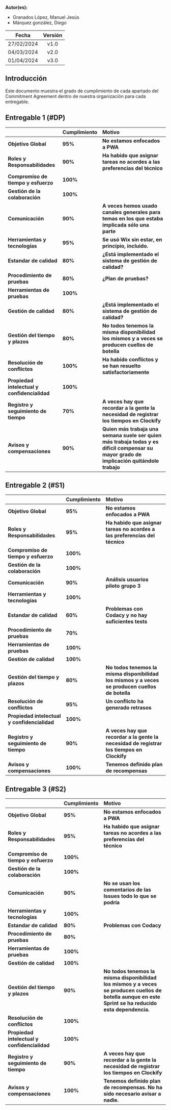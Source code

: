﻿**Autor(es):**
- Granados López, Manuel Jesús
- Márquez gonzález, Diego

|**Fecha**|**Versión**|
| :-: | :-: |
|27/02/2024|v1.0|
|04/03/2024|v2.0|
|01/04/2024|v3.0|


## Introducción
Este documento muestra el grado de cumplimiento de cada apartado del Commitment Agreement dentro de nuestra organización para cada entregable.

## Entregable 1 (#DP)


||**Cumplimiento**|**Motivo**|
| :- | :- | :- |
|**Objetivo Global**|**95%**|**No estamos enfocados a PWA**|
|**Roles y Responsabilidades**|**90%**|**Ha habido que asignar tareas no acordes a las preferencias del técnico**|
|**Compromiso de tiempo y esfuerzo**|**100%**||
|**Gestión de la colaboración**|**100%**||
|**Comunicación**|**90%**|**A veces hemos usado canales generales para temas en los que estaba implicada sólo una parte**|
|**Herramientas y tecnologías**|**95%**|**Se usó Wix sin estar, en principio, incluido.**|
|**Estandar de calidad**|**80%**|**¿Está implementado el sistema de gestión de calidad?**|
|**Procedimiento de pruebas**|**80%**|**¿Plan de pruebas?**|
|**Herramientas de pruebas**|**100%**||
|**Gestión de calidad**|**80%**|**¿Está implementado el sistema de gestión de calidad?**|
|**Gestión del tiempo y plazos**|**80%**|**No todos tenemos la misma disponibilidad los mismos y a veces se producen cuellos de botella**|
|**Resolución de conflictos**|**100%**|**Ha habido conflictos y se han resuelto satisfactoriamente**|
|**Propiedad intelectual y confidencialidad**|**100%**||
|**Registro y seguimiento de tiempo**|**70%**|**A veces hay que recordar a la gente la necesidad de registrar los tiempos en Clockify**|
|**Avisos y compensaciones**|**90%**|**Quien más trabaja una semana suele ser quien más trabaja todas y es dificil compensar su mayor grado de implicación quitándole trabajo**|

## Entregable 2 (#S1)


||**Cumplimiento**|**Motivo**|
| :- | :- | :- |
|**Objetivo Global**|**95%**|**No estamos enfocados a PWA**|
|**Roles y Responsabilidades**|**95%**|**Ha habido que asignar tareas no acordes a las preferencias del técnico**|
|**Compromiso de tiempo y esfuerzo**|**100%**||
|**Gestión de la colaboración**|**100%**||
|**Comunicación**|**90%**|**Análisis usuarios piloto grupo 3**|
|**Herramientas y tecnologías**|**100%**||
|**Estandar de calidad**|**60%**|**Problemas con Codacy y no hay suficientes tests**|
|**Procedimiento de pruebas**|**70%**||
|**Herramientas de pruebas**|**100%**||
|**Gestión de calidad**|**100%**||
|**Gestión del tiempo y plazos**|**80%**|**No todos tenemos la misma disponibilidad los mismos y a veces se producen cuellos de botella**|
|**Resolución de conflictos**|**95%**|**Un conflicto ha generado retrasos**|
|**Propiedad intelectual y confidencialidad**|**100%**||
|**Registro y seguimiento de tiempo**|**90%**|**A veces hay que recordar a la gente la necesidad de registrar los tiempos en Clockify**|
|**Avisos y compensaciones**|**100%**|**Tenemos definido plan de recompensas**|

## Entregable 3 (#S2)


||**Cumplimiento**|**Motivo**|
| :- | :- | :- |
|**Objetivo Global**|**95%**|**No estamos enfocados a PWA**|
|**Roles y Responsabilidades**|**95%**|**Ha habido que asignar tareas no acordes a las preferencias del técnico**|
|**Compromiso de tiempo y esfuerzo**|**100%**||
|**Gestión de la colaboración**|**100%**||
|**Comunicación**|**90%**|**No se usan los comentarios de las Issues todo lo que se podría**|
|**Herramientas y tecnologías**|**100%**||
|**Estandar de calidad**|**80%**|**Problemas con Codacy**|
|**Procedimiento de pruebas**|**80%**||
|**Herramientas de pruebas**|**100%**||
|**Gestión de calidad**|**100%**||
|**Gestión del tiempo y plazos**|**90%**|**No todos tenemos la misma disponibilidad los mismos y a veces se producen cuellos de botella aunque en este Sprint se ha reducido esta dependencia.**|
|**Resolución de conflictos**|**100%**||
|**Propiedad intelectual y confidencialidad**|**100%**||
|**Registro y seguimiento de tiempo**|**90%**|**A veces hay que recordar a la gente la necesidad de registrar los tiempos en Clockify**|
|**Avisos y compensaciones**|**100%**|**Tenemos definido plan de recompensas. No ha sido necesario avisar a nadie.**|

